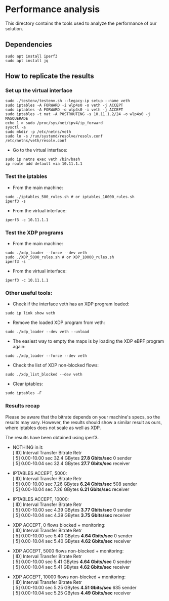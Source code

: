 # Performance analysis

This directory contains the tools used to analyze the performance of our solution.

## Dependencies
```
sudo apt install iperf3
sudo apt install jq
```

## How to replicate the results
### Set up the virtual interface
```
sudo ./testenv/testenv.sh --legacy-ip setup --name veth
sudo iptables -A FORWARD -i wlp4s0 -o veth -j ACCEPT
sudo iptables -A FORWARD -o wlp4s0 -i veth -j ACCEPT
sudo iptables -t nat -A POSTROUTING -s 10.11.1.2/24 -o wlp4s0 -j MASQUERADE
echo 1 > sudo /proc/sys/net/ipv4/ip_forward
sysctl -a
sudo mkdir -p /etc/netns/veth
sudo ln -s /run/systemd/resolve/resolv.conf /etc/netns/veth/resolv.conf
```

* Go to the virtual interface:
```
sudo ip netns exec veth /bin/bash
ip route add default via 10.11.1.1
```

### Test the iptables
* From the main machine:
```
sudo ./iptables_500_rules.sh # or iptables_10000_rules.sh
iperf3 -s
```

* From the virtual interface:
```
iperf3 -c 10.11.1.1
```

### Test the XDP programs
* From the main machine:
```
sudo ./xdp_loader --force --dev veth
sudo ./XDP_5000_rules.sh # or XDP_10000_rules.sh
iperf3 -s
```

* From the virtual interface:
```
iperf3 -c 10.11.1.1
```

### Other useful tools:
* Check if the interface veth has an XDP program loaded:
```
sudo ip link show veth
```

* Remove the loaded XDP program from veth:
```
sudo ./xdp_loader --dev veth --unload
```

* The easiest way to empty the maps is by loading the XDP eBPF program again:
```
sudo ./xdp_loader --force --dev veth
```

* Check the list of XDP non-blocked flows:
```
sudo ./xdp_list_blocked --dev veth
```

* Clear iptables:
```
sudo iptables -F
```

### Results recap
Please be aware that the bitrate depends on your machine's specs, so the results may vary. However, the results should show a similar result as ours, where iptables does not scale as well as XDP.

The results have been obtained using iperf3.

* NOTHING in it: <br />
	[ ID] Interval           Transfer     Bitrate         Retr <br />
	[  5]   0.00-10.00  sec  32.4 GBytes  **27.8 Gbits/sec**    0             sender <br />
	[  5]   0.00-10.04  sec  32.4 GBytes  **27.7 Gbits/sec**                  receiver <br />


* IPTABLES ACCEPT, 5000: <br />
	[ ID] Interval           Transfer     Bitrate         Retr <br />
	[  5]   0.00-10.00  sec  7.26 GBytes  **6.24 Gbits/sec**  508             sender <br />
	[  5]   0.00-10.04  sec  7.26 GBytes  **6.21 Gbits/sec**                  receiver <br />

* IPTABLES ACCEPT, 10000: <br />
	[ ID] Interval           Transfer     Bitrate         Retr <br />
	[  5]   0.00-10.00  sec  4.39 GBytes  **3.77 Gbits/sec**    0             sender <br />
	[  5]   0.00-10.04  sec  4.39 GBytes  **3.75 Gbits/sec**                  receiver <br />


* XDP ACCEPT, 0 flows blocked + monitoring: <br />
	[ ID] Interval           Transfer     Bitrate         Retr <br />
	[  5]   0.00-10.00  sec  5.40 GBytes  **4.64 Gbits/sec**    0             sender <br />
	[  5]   0.00-10.04  sec  5.40 GBytes  **4.62 Gbits/sec**                  receiver <br />

* XDP ACCEPT, 5000 flows non-blocked + monitoring: <br />
	[ ID] Interval           Transfer     Bitrate         Retr <br />
	[  5]   0.00-10.00  sec  5.41 GBytes  **4.64 Gbits/sec**    0             sender <br />
	[  5]   0.00-10.04  sec  5.41 GBytes  **4.62 Gbits/sec**                  receiver <br />

* XDP ACCEPT, 10000 flows non-blocked + monitoring: <br />
	[ ID] Interval           Transfer     Bitrate         Retr <br />
	[  5]   0.00-10.00  sec  5.25 GBytes  **4.51 Gbits/sec**  635             sender <br />
	[  5]   0.00-10.04  sec  5.25 GBytes  **4.49 Gbits/sec**                  receiver <br />



